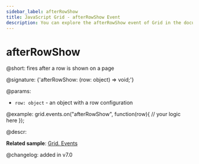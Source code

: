 ```yaml
---
sidebar_label: afterRowShow
title: JavaScript Grid - afterRowShow Event 
description: You can explore the afterRowShow event of Grid in the documentation of the DHTMLX JavaScript UI library. Browse developer guides and API reference, try out code examples and live demos, and download a free 30-day evaluation version of DHTMLX Suite.
---
```


# afterRowShow

@short: fires after a row is shown on a page

@signature: {'afterRowShow: (row: object) => void;'}

@params:
- `row: object` - an object with a row configuration

@example:
grid.events.on("afterRowShow", function(row){
    // your logic here
});

@descr:

**Related sample**: [Grid. Events](https://snippet.dhtmlx.com/9zeyp4ds)

@changelog: added in v7.0
